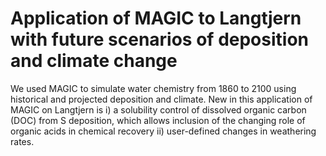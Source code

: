 # Application of MAGIC to Langtjern with future scenarios of deposition and climate change

We used MAGIC to simulate water chemistry from 1860 to 2100 using historical and projected deposition and climate. 
New in this application of MAGIC on Langtjern is 
  i) a solubility control of dissolved organic carbon (DOC) from S deposition, which allows inclusion of the changing role of organic acids in chemical recovery
  ii) user-defined changes in weathering rates.
